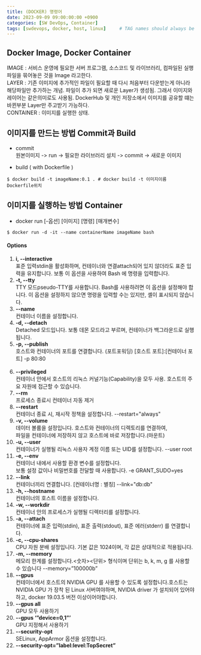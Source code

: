 ```yaml
---
title: (DOCKER) 명령어
date: 2023-09-09 09:00:00:00 +0900
categories: [SW DevOps, Container]
tags: [swdevops, docker, host, linux]     # TAG names should always be lowercase
--- 
```


## Docker Image, Docker Container
IMAGE : 서비스 운영에 필요한 서버 프로그램, 소스코드 및 라이브러리, 컴파일된 실행 파일을 묶어놓은 것을 Image 라고한다.<br/>
LAYER : 기존 이미지에 추가적인 파일이 필요할 때 다시 처음부터 다운받는게 아니라 해당파일만 추가하는 개념. 파일이 추가 되면 새로운 Layer가 생성됨. 그래서 이미지와 레이어는 같은의미로도 사용됨. DockerHub 및 개인 저장소에서 이미지를 공유할 떄는 바뀐부분 Layer만 주고받기 가능하다.<br/>
CONTAINER : 이미지를 실행한 상태.

## 이미지를 만드는 방법 Commit과 Build
- commit <br/>
원본이미지 -> run -> 필요한 라이브러리 설치 -> commit -> 새로운 이미지<br/>

- build ( with Dockerfile )

```shell
$ docker build -t imageName:0.1 . # docker build -t 이미지이름 Dockerfile위치
```

## 이미지를 실행하는 방법 Container
- docker run [-옵션] [이미지] [명령] [매개변수] <br/>

```shell
$ docker run -d -it --name containerName imageName bash 
```
#### Options

1. **i, --interactive** <br/>
표준 입력stdin을 활성화하며, 컨테이너와 연결attach되어 있지 않더라도 표준 입력을 유지합니다.
보통 이 옵션을 사용하여 Bash 에 명령을 입력합니다.<br/>
2. **-t, --tty** <br/>
TTY 모드pseudo-TTY를 사용합니다. Bash를 사용하려면 이 옵션을 설정해야 합니다.
이 옵션을 설정하지 않으면 명령을 입력할 수는 있지만, 셸이 표시되지 않습니다.<br/>
3. **--name** <br/>
컨테이너 이름을 설정합니다.<br/>
4. **-d, --detach** <br/>
Detached 모드입니다. 보통 데몬 모드라고 부르며, 컨테이너가 백그라운드로 실행됩니다.<br/>
5. **-p, --publish** <br/>
호스트와 컨테이너의 포트를 연결합니다. (포트포워딩) [호스트 포트]:[컨테이너 포트] -p 80:80<br/><br/>
6. **--privileged** <br/>
컨테이너 안에서 호스트의 리눅스 커널기능(Capability)을 모두 사용.
호스트의 주요 자원에 접근할 수 있습니다.<br/>
7. **--rm** <br/>
프로세스 종료시 컨테이너 자동 제거 <br/>
8. **--restart** <br/>
컨테이너 종료 시, 재시작 정책을 설정합니다. --restart="always"<br/>
9. **-v, --volume**<br/>
데이터 볼륨을 설정입니다. 호스트와 컨테이너의 디렉토리를 연결하여, <br/>
파일을 컨테이너에 저장하지 않고 호스트에 바로 저장합니다.(마운트)<br/>
10. **-u, --user** <br/>
컨테이너가 실행될 리눅스 사용자 계정 이름 또는 UID를 설정합니다. --user root <br/>
11. **-e, --env** <br/>
컨테이너 내에서 사용할 환경 변수를 설정합니다.<br/>
보통 설정 값이나 비밀번호를 전달할 때 사용합니다. -e GRANT_SUDO=yes<br/>
12. **--link** <br/>
컨테이너끼리 연결합니다. [컨테이너명 : 별칭] --link="db:db"
13. **-h, --hostname**<br/>
컨테이너의 호스트 이름을 설정합니다.<br/>
14. **-w, --workdir** <br/>
컨테이너 안의 프로세스가 실행될 디렉터리를 설정합니다.<br/>
15. **-a, --attach** <br/>
컨테이너에 표준 입력(stdin), 표준 출력(stdout), 표준 에러(stderr) 를 연결합니다.<br/>
16. **-c, --cpu-shares** <br/>
CPU 자원 분배 설정입니다. 기본 값은 1024이며, 각 값은 상대적으로 적용됩니다.<br/>
17. **-m, --memory** <br/>
메모리 한계를 설정합니다.<숫자><단위> 형식이며 단위는 b, k, m, g 를 사용할 수 있습니다 --memory=”100000b” <br/>
18. **--gpus** <br/>
컨테이너에서 호스트의 NVIDIA GPU 를 사용할 수 있도록 설정합니다.호스트는 NVIDIA GPU 가 장착 된 Linux 서버여야하며,
NVIDIA driver 가 설치되어 있어야하고, docker 19.03.5 버전 이상이어야합니다.<br/>
19. **--gpus all** <br/> GPU 모두 사용하기<br/>
20. **--gpus ‘”device=0,1”’** <br/> GPU 지정해서 사용하기<br/>
21. **--security-opt** <br/>
SELinux, AppArmor 옵션을 설정합니다. <br/>
22. **--security-opt=”label:level:TopSecret”**